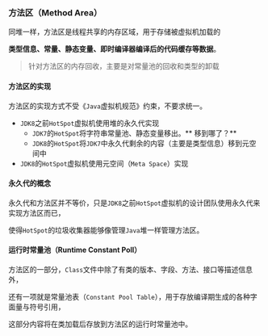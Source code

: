 ### 方法区（Method Area）

同堆一样，方法区是线程共享的内存区域，用于存储被虚拟机加载的

**类型信息、常量、静态变量、即时编译器编译后的代码缓存等数据**。

> 针对方法区的内存回收，主要是对常量池的回收和类型的卸载



#### 方法区的实现

方法区的实现方式不受《`Java`虚拟机规范》约束，不要求统一。

* `JDK8`之前`HotSpot`虚拟机使用堆的永久代实现
  * `JDK7`的`HotSpot`将字符串常量池、静态变量移出。** 移到哪了？**
  * `JDK8`的`HotSpot`将`JDK7`中永久代剩余的内容（主要是类型信息）移到元空间中
* `JDK8`的`HotSpot`虚拟机使用元空间（`Meta Space`）实现



#### 永久代的概念

永久代和方法区并不等价，只是`JDK8`之前`HotSpot`虚拟机的设计团队使用永久代来实现方法区而已，

使得`HotSpot`的垃圾收集器能够像管理`Java`堆一样管理方法区。



#### 运行时常量池（Runtime Constant Poll）

方法区的一部分，`Class`文件中除了有类的版本、字段、方法、接口等描述信息外，

还有一项就是常量池表（`Constant Pool Table`），用于存放编译期生成的各种字面量与符号引用，

这部分内容将在类加载后存放到方法区的运行时常量池中。

